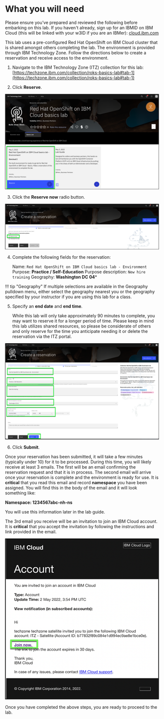 # What you will need

Please ensure you’ve prepared and reviewed the following before embarking on this lab. If you haven't already, sign up for an IBMID on IBM Cloud (this will be linked with your w3ID if you are an IBMer): [cloud.ibm.com](cloud.ibm.com)

This lab uses a pre-configured Red Hat OpenShift on IBM Cloud cluster that is shared amongst others completing the lab. The environment is provided through IBM Technology Zone. Follow the directions below to create a reservation and receive access to the environment.


1. Navigate to the IBM Technology Zone (ITZ) collection for this lab: [https://techzone.ibm.com/collection/roks-basics-lab#tab-1](https://techzone.ibm.com/collection/roks-basics-lab#tab-1)

2. Click **Reserve**.

![](_attachments/ITZCollection.png)

3. Click the **Reserve now** radio button.

![](_attachments/ITZReserveNow.png)

4. Complete the following fields for the reservation:

   Name: ```Red Hat OpenShift on IBM Cloud basics lab - Environment```
   Purpose: **Practice / Self-Education**
   Purpose description: ```New hire training```
   Geography: **Washington DC 04***

!!! tip "Geography"
    If multiple selections are available in the Geography pulldown menu, either select the geography nearest you or the geography specified by your instructor if you are using this lab for a class.

5. Specify an **end date** and **end time**.

   While this lab will only take approximately 90 minutes to complete, you may want to reserve it for a longer period of time.  Please keep in mind this lab utilizes shared resources, so please be considerate of others and only reserve for the time you anticipate needing it or delete the reservation via the ITZ portal.

![](_attachments/ITZReservation.png)

6. Click **Submit**.

Once your reservation has been submitted, it will take a few minutes (typically under 10) for it to be processed. During this time, you will likely receive at least 3 emails. The first will be an email confirming the reservation request and that it is in process.  The second email will arrive once your reservation is complete and the environment is ready for use. It is **critical** that you read this email and record **namespace** you have been assigned.  You will find this in the body of the email and it will look something like:

**Namespace: 1234567abc-nh-ns**

You will use this information later in the lab guide.

The 3rd email you receive will be an invitation to join an IBM Cloud account.  It is **critical** that you accept the invitation by following the instructions and link provided in the email.

![](_attachments/IBMCloudInvitation.png)

Once you have completed the above steps, you are ready to proceed to the lab.
